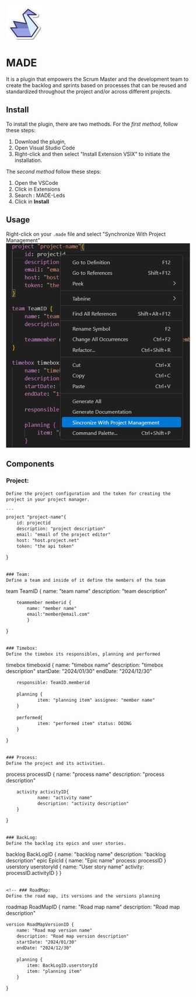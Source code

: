 ![logo](images/icon.png)
# MADE
It is a plugin that empowers the Scrum Master and the development team to create the backlog and sprints based on processes that can be reused and standardized throughout the project and/or across different projects.

## Install

To install the plugin, there are two methods. For the *first method*, follow these steps: 
1. Download the plugin, 
2. Open Visual Studio Code
3. Right-click and then select "Install Extension VSIX" to initiate the installation.

The *second method* follow these steps:

1. Open the VSCode
2. Click in Extensions
3. Search : MADE-Leds
4. Click in **Install**

## Usage
Right-click on your `.made` file and select "Synchronize With Project Management"  
![image with the right-click menu](images/right-click-menu.png)

## Components

### Project:
    Define the project configuration and the token for creating the project in your project manager.

    ```
    project "project-name"{
        id: projectid
        description: "project description"
        email: "email of the project editor"
        host: "host.project.net"
        token: "the api token"
}
```

### Team:
Define a team and inside of it define the members of the team

```
team TeamID {
        name: "team name"
        description: "team description"
        
        teammember memberid {
            name: "member name" 
            email:"member@email.com"
            }
}
```

### Timebox:
Define the timebox its responsibles, planning and performed

```
timebox timeboxid {
    name: "timebox name"
    description: "timebox description"
    startDate: "2024/01/30"
    endDate: "2024/12/30"

        responsible: TeamID.memberid 

        planning {
                item: "planning item" assignee: "member name"
        } 

        performed{
                item: "performed item" status: DOING
        }
}
```

### Process: 
Define the project and its activities.
```
process processID {
        name: "process name"
        description: "process description"

        activity activityID{
                name: "activity name"
                description: "activity description"
        }
}
```

### BackLog:
Define the backlog its epics and user stories.

```
backlog BackLogID  {
        name: "backlog name"
        description: "backlog description"
        epic EpicId {
                name: "Epic name"
                process: processID
        }
        userstory userstoryId {
                name: "User story name"
                activity: processID.activityID
        }
}
```

<!-- ### RoadMap:
Define the road map, its versions and the versions planning

```
roadmap RoadMapID {
    name: "Road map name"
    description: "Road map description"

    version RoadMapVersionID {
        name: "Road map version name"
        description: "Road map version description"
        startDate: "2024/01/30"
        endDate: "2024/12/30"

        planning {
            item: BackLogID.userstoryId
            item: "planning item"
        }
}
``` -->